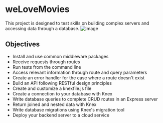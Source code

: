 # weLoveMovies
This project is designed to test skills on building complex servers and accessing data through a database.
![image](https://user-images.githubusercontent.com/75879876/120984204-49c57600-c72f-11eb-8b93-8d0faa26ef4c.png)

## Objectives
- Install and use common middleware packages
- Receive requests through routes
- Run tests from the command line
- Access relevant information through route and query parameters
- Create an error handler for the case where a route doesn't exist
- Build an API following RESTful design principles
- Create and customize a knexfile.js file
- Create a connection to your database with Knex
- Write database queries to complete CRUD routes in an Express server
- Return joined and nested data with Knex
- Write database migrations using Knex's migration tool
- Deploy your backend server to a cloud service
